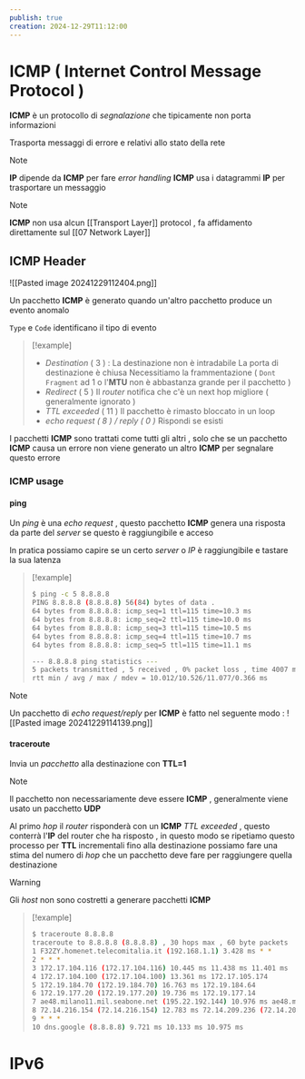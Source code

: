 ```yaml
---
publish: true
creation: 2024-12-29T11:12:00
---
```

# ICMP ( Internet Control Message Protocol )

**ICMP** è un protocollo di *segnalazione* che tipicamente non porta informazioni 

Trasporta messaggi di errore e relativi allo stato della rete 

>[!note] 
>**IP** dipende da **ICMP** per fare *error handling*
>**ICMP** usa i datagrammi **IP** per trasportare un messaggio 

>[!note] 
>**ICMP** non usa alcun [[Transport Layer]] protocol , fa affidamento direttamente sul [[07 Network Layer]]

## ICMP Header

![[Pasted image 20241229112404.png]]

Un pacchetto **ICMP** è generato quando un'altro pacchetto produce un evento anomalo

`Type` e `Code` identificano il tipo di evento 
>[!example] 
>+ *Destination* ( 3 ) : 
>	La destinazione non è intradabile 
>	La porta di destinazione è chiusa 
>	Necessitiamo la frammentazione ( `Dont Fragment` ad 1 o l'**MTU** non è abbastanza grande per il pacchetto )
>+ *Redirect* ( 5 ) 
>	Il *router* notifica che c'è un next hop migliore ( generalmente ignorato )
>+ *TTL exceeded* ( 11 )
>	Il pacchetto è rimasto bloccato in un loop
>+ *echo request ( 8 ) / reply ( 0 )*
>	Rispondi se esisti

I pacchetti **ICMP** sono trattati come tutti gli altri , solo che se un pacchetto **ICMP** causa un errore non viene generato un altro **ICMP** per segnalare questo errore 
### ICMP usage

#### ping

Un *ping* è una *echo request* , questo pacchetto **ICMP** genera una risposta da parte del *server* se questo è raggiungibile e acceso 

In pratica possiamo capire se un certo *server* o *IP* è raggiungibile e tastare la sua latenza

>[!example] 
>
>```bash
>$ ping -c 5 8.8.8.8
>PING 8.8.8.8 (8.8.8.8) 56(84) bytes of data .
>64 bytes from 8.8.8.8: icmp_seq=1 ttl=115 time=10.3 ms
>64 bytes from 8.8.8.8: icmp_seq=2 ttl=115 time=10.0 ms
>64 bytes from 8.8.8.8: icmp_seq=3 ttl=115 time=10.5 ms
>64 bytes from 8.8.8.8: icmp_seq=4 ttl=115 time=10.7 ms
>64 bytes from 8.8.8.8: icmp_seq=5 ttl=115 time=11.1 ms
>
>--- 8.8.8.8 ping statistics ---
>5 packets transmitted , 5 received , 0% packet loss , time 4007 ms
>rtt min / avg / max / mdev = 10.012/10.526/11.077/0.366 ms
>```

>[!note] 
>Un pacchetto di *echo request/reply* per **ICMP** è fatto nel seguente modo :
![[Pasted image 20241229114139.png]]
#### traceroute

Invia un *pacchetto* alla destinazione con **TTL=1** 
>[!note] 
>Il pacchetto non necessariamente deve essere **ICMP** , generalmente viene usato un pacchetto **UDP**

Al primo *hop* il *router* risponderà con un **ICMP** *TTL exceeded* , questo conterrà l'**IP** del router che ha risposto , in questo modo se ripetiamo questo processo per **TTL** incrementali fino alla destinazione possiamo fare una stima del numero di *hop* che un pacchetto deve fare per raggiungere quella destinazione

>[!warning] 
>Gli *host* non sono costretti a generare pacchetti **ICMP** 

>[!example] 
>```bash
>$ traceroute 8.8.8.8
>traceroute to 8.8.8.8 (8.8.8.8) , 30 hops max , 60 byte packets
>1 F32ZY.homenet.telecomitalia.it (192.168.1.1) 3.428 ms * *
>2 * * *
>3 172.17.104.116 (172.17.104.116) 10.445 ms 11.438 ms 11.401 ms
>4 172.17.104.100 (172.17.104.100) 13.361 ms 172.17.105.174                   (172.17.105.174) 13.325 ms 172.17.105.70 (172.17.105.70) 13.283 ms
>5 172.19.184.70 (172.19.184.70) 16.763 ms 172.19.184.64                      (172.19.184.64) 18.310 ms 19.808 ms
>6 172.19.177.20 (172.19.177.20) 19.736 ms 172.19.177.14                      (172.19.177.14) 10.250 ms 172.19.177.20 (172.19.177.20) 11.073 ms
>7 ae48.milano11.mil.seabone.net (195.22.192.144) 10.976 ms ae48.milano50.mil.seabone.net (195.22.196.170) 10.852 ms ae48.milano11.mil.seabone.net (195.22.192.144) 10.835 ms
>8 72.14.216.154 (72.14.216.154) 12.783 ms 72.14.209.236 (72.14.209.236) 12.569 ms *
>9 * * *
>10 dns.google (8.8.8.8) 9.721 ms 10.133 ms 10.975 ms
>```

# IPv6

